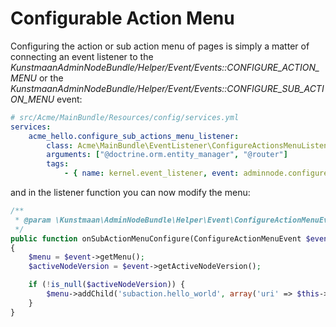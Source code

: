 Configurable Action Menu
========================
Configuring the action or sub action menu of pages is simply a matter of connecting an event listener
to the *KunstmaanAdminNodeBundle/Helper/Event/Events::CONFIGURE_ACTION_MENU* or the
*KunstmaanAdminNodeBundle/Helper/Event/Events::CONFIGURE_SUB_ACTION_MENU* event:

```yaml
# src/Acme/MainBundle/Resources/config/services.yml
services:
    acme_hello.configure_sub_actions_menu_listener:
        class: Acme\MainBundle\EventListener\ConfigureActionsMenuListener
        arguments: ["@doctrine.orm.entity_manager", "@router"]
        tags:
            - { name: kernel.event_listener, event: adminnode.configureSubActionMenu, method: onSubActionMenuConfigure }
```

and in the listener function you can now modify the menu:

```php
/**
 * @param \Kunstmaan\AdminNodeBundle\Helper\Event\ConfigureActionMenuEvent $event
 */
public function onSubActionMenuConfigure(ConfigureActionMenuEvent $event)
{
    $menu = $event->getMenu();
    $activeNodeVersion = $event->getActiveNodeVersion();

    if (!is_null($activeNodeVersion)) {
        $menu->addChild('subaction.hello_world', array('uri' => $this->router->generate('AcmeMainBundle_Hello_World')));
    }
}
```